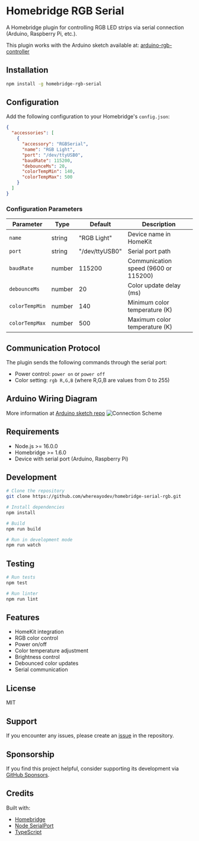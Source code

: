 # Homebridge RGB Serial

A Homebridge plugin for controlling RGB LED strips via serial connection (Arduino, Raspberry Pi, etc.).

This plugin works with the Arduino sketch available at: [arduino-rgb-controller](https://github.com/whereayodev/arduino-rgb-controller)

## Installation

```bash
npm install -g homebridge-rgb-serial
```

## Configuration

Add the following configuration to your Homebridge's `config.json`:

```json
{
  "accessories": [
    {
      "accessory": "RGBSerial",
      "name": "RGB Light",
      "port": "/dev/ttyUSB0",
      "baudRate": 115200,
      "debounceMs": 20,
      "colorTempMin": 140,
      "colorTempMax": 500
    }
  ]
}
```

### Configuration Parameters

| Parameter      | Type   | Default        | Description                          |
| -------------- | ------ | -------------- | ------------------------------------ |
| `name`         | string | "RGB Light"    | Device name in HomeKit               |
| `port`         | string | "/dev/ttyUSB0" | Serial port path                     |
| `baudRate`     | number | 115200         | Communication speed (9600 or 115200) |
| `debounceMs`   | number | 20             | Color update delay (ms)              |
| `colorTempMin` | number | 140            | Minimum color temperature (K)        |
| `colorTempMax` | number | 500            | Maximum color temperature (K)        |

## Communication Protocol

The plugin sends the following commands through the serial port:

- Power control: `power on` or `power off`
- Color setting: `rgb R,G,B` (where R,G,B are values from 0 to 255)

## Arduino Wiring Diagram
More information at [Arduino sketch repo](https://github.com/whereayodev/arduino-rgb-controller?tab=readme-ov-file#hardware-setup)
![Connection Scheme](https://github.com/user-attachments/assets/54106e06-6786-4614-bd6f-49b916b5218b)


## Requirements

- Node.js >= 16.0.0
- Homebridge >= 1.6.0
- Device with serial port (Arduino, Raspberry Pi)

## Development

```bash
# Clone the repository
git clone https://github.com/whereayodev/homebridge-serial-rgb.git

# Install dependencies
npm install

# Build
npm run build

# Run in development mode
npm run watch
```

## Testing

```bash
# Run tests
npm test

# Run linter
npm run lint
```

## Features

- HomeKit integration
- RGB color control
- Power on/off
- Color temperature adjustment
- Brightness control
- Debounced color updates
- Serial communication

## License

MIT

## Support

If you encounter any issues, please create an [issue](https://github.com/whereayodev/homebridge-serial-rgb/issues) in the repository.

## Sponsorship

If you find this project helpful, consider supporting its development via [GitHub Sponsors](https://github.com/sponsors/whereayodev).

## Credits

Built with:

- [Homebridge](https://homebridge.io/)
- [Node SerialPort](https://serialport.io/)
- [TypeScript](https://www.typescriptlang.org/)
